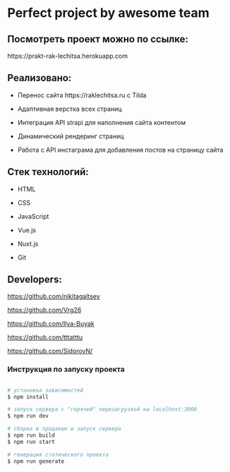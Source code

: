 <h1>Perfect project by awesome team</h1>

<h2>Посмотреть проект можно по ссылке:</h2>
  <p>https://prakt-rak-lechitsa.herokuapp.com</p>
<h2>Реализовано:</h2>
<ul>
  <li><p>Перенос сайта https://raklechitsa.ru с Tilda</p></li>
  <li><p>Адаптивная верстка всех страниц</p></li>
  <li><p>Интеграция API strapi для наполнения сайта контентом</p></li>
  <li><p>Динамический рендеринг страниц</p></li>
  <li><p>Работа с API инстаграма для добавления постов на страницу сайта</p></li>
</ul>
<h2>Стек технологий:</h2>
<ul>
  <li><p>HTML</p></li>
  <li><p>CSS</p></li>
  <li><p>JavaScript</p></li>
  <li><p>Vue.js</p></li>
  <li><p>Nuxt.js</p></li>
  <li><p>Git</p></li>
</ul>

<h2>Developers:</h2>

https://github.com/nikitagaltsev

https://github.com/Vrg26

https://github.com/Ilya-Buyak

https://github.com/tttatttu

https://github.com/SidorovN/


### Инструкция по запуску проекта
```bash

# установка зависимостей
$ npm install

# запуск сервера с "горячей" перезагрузкой на localhost:3000
$ npm run dev

# сборка в продакшн и запуск сервера
$ npm run build
$ npm run start

# генерация статического проекта
$ npm run generate

```
